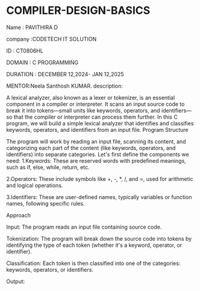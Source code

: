 # COMPILER-DESIGN-BASICS
Name : PAVITHIRA D

company :CODETECH IT SOLUTION

ID : CT0806HL

DOMAIN : C PROGRAMMING

DURATION : DECEMBER 12,2024- JAN 12,2025

MENTOR:Neela Santhosh KUMAR.
description:

A lexical analyzer, also known as a lexer or tokenizer, is an essential component in a compiler or interpreter. It scans an input source code to break it into tokens—small units like keywords, operators, and identifiers—so that the compiler or interpreter can process them further. In this C program, we will build a simple lexical analyzer that identifies and classifies keywords, operators, and identifiers from an input file.
Program Structure


The program will work by reading an input file, scanning its content, and categorizing each part of the content (like keywords, operators, and identifiers) into separate categories. Let's first define the components we need:
1.Keywords: These are reserved words with predefined meanings, such as if, else, while, return, etc.


2.Operators: These include symbols like +, -, *, /, and =, used for arithmetic and logical operations.


3.Identifiers: These are user-defined names, typically variables or function names, following specific rules.

Approach

Input: The program reads an input file containing source code.


Tokenization: The program will break down the source code into tokens by identifying the type of each token (whether it's a keyword, operator, or identifier).


Classification: Each token is then classified into one of the categories: keywords, operators, or identifiers.


Output: 

